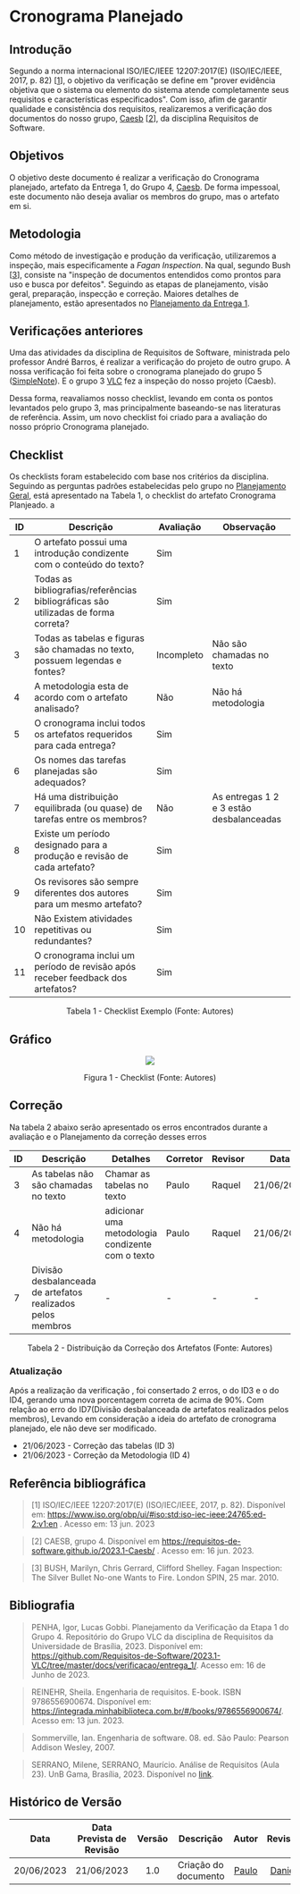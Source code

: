 # Cronograma Planejado

## Introdução

Segundo a norma internacional ISO/IEC/IEEE 12207:2017(E) (ISO/IEC/IEEE, 2017, p. 82) [[1]()], o objetivo da verificação se define em "prover evidência objetiva que o sistema ou elemento do sistema atende completamente seus requisitos e características especificados". Com isso, afim de garantir qualidade e consistência dos requisitos, realizaremos a verificação dos documentos do nosso grupo, [Caesb](https://requisitos-de-software.github.io/2023.1-Caesb/) [[2]()], da disciplina Requisitos de Software.

## Objetivos
O objetivo deste documento é realizar a verificação do Cronograma planejado, artefato da Entrega 1, do Grupo 4, [Caesb](https://requisitos-de-software.github.io/2023.1-Caesb/). De forma impessoal, este documento não deseja avaliar os membros do grupo, mas o artefato em si.



## Metodologia
Como método de investigação e produção da verificação, utilizaremos a inspeção, mais especificamente a _Fagan Inspection_. Na qual, segundo Bush [[3]()], consiste na "inspeção de documentos entendidos como prontos para uso e busca por defeitos". Seguindo as etapas de planejamento, visão geral, preparação, inspecção e correção. Maiores detalhes de planejamento, estão apresentados no [Planejamento da Entrega 1](./0planejamento.md).

## Verificações anteriores
Uma das atividades da disciplina de Requisitos de Software, ministrada pelo professor André Barros, é realizar a verificação do projeto de outro grupo. A nossa verificação foi feita sobre o cronograma planejado do grupo 5 ([SimpleNote](https://requisitos-de-software.github.io/2023.1-Simplenote/planejamento/cronograma/)). E o grupo 3 [VLC](https://github.com/Requisitos-de-Software/2023.1-VLC/blob/master/docs/verificacao/entrega_1/verificacao_cronogramas.md) fez a inspeção do nosso projeto (Caesb).

Dessa forma, reavaliamos nosso checklist, levando em conta os pontos levantados pelo grupo 3, mas principalmente baseando-se nas literaturas de referência. Assim, um novo checklist foi criado para a avaliação do nosso próprio Cronograma planejado.

## Checklist
<!-- LIVRO BASE PARA CRIAÇÃO DAS PERGUNTAS -->
Os checklists foram estabelecido com base nos critérios da disciplina. Seguindo as perguntas padrões estabelecidas pelo grupo no [Planejamento Geral](../0planejamento-geral.md), está apresentado na Tabela 1, o checklist do artefato Cronograma Planjeado.
a

<!-- ADICIONAR O CHECKLIST -->

<center>

| ID| Descrição | Avaliação | Observação | 
|---|---|---|---|
| 1 | O artefato possui uma introdução condizente com o conteúdo do texto? |Sim| | 
| 2 | Todas as bibliografias/referências bibliográficas são utilizadas de forma correta? | Sim| | 
| 3 | Todas as tabelas e figuras são chamadas no texto, possuem legendas e fontes? |Incompleto |Não são chamadas no texto| 
| 4 | A metodologia esta de acordo com o artefato analisado? |Não| Não há metodologia| 
| 5 | O cronograma inclui todos os artefatos requeridos para cada entrega? |Sim||
| 6 | Os nomes das tarefas planejadas são adequados? |Sim||
| 7 | Há uma distribuição equilibrada (ou quase) de tarefas entre os membros? |Não|As entregas 1 2 e 3 estão desbalanceadas|
| 8 | Existe um período designado para a produção e revisão de cada artefato? |Sim||
| 9 | Os revisores são sempre diferentes dos autores para um mesmo artefato? |Sim||
| 10 | Não  Existem atividades repetitivas ou redundantes? |Sim||
| 11 | O cronograma inclui um período de revisão após receber feedback dos artefatos? |Sim||

<p>Tabela 1 - Checklist Exemplo (Fonte: Autores)</p>
</center>


## Gráfico

<center>
<img src="../../assets/img/CronogramaPlanejado.PNG"></img>
<p>Figura 1 - Checklist (Fonte: Autores)</p>
</center>

## Correção
Na tabela 2 abaixo serão  apresentado os erros encontrados durante a avaliação e o Planejamento da correção desses erros
<center>

|ID |Descrição |Detalhes |Corretor|Revisor|Data|Status|
|-------|------|------|---------|---|--|----|
| 3 |  As tabelas não são chamadas no texto | Chamar as tabelas no texto | Paulo | Raquel |21/06/2023|Ok|
| 4 | Não há metodologia | adicionar uma metodologia condizente com o texto | Paulo | Raquel |21/06/2023|Ok|
| 7 |Divisão desbalanceada de artefatos realizados pelos membros | - | - | - |-|-|



<p>Tabela 2 - Distribuição da Correção dos Artefatos (Fonte: Autores)</p>
</center>

### Atualização
Após a realização da verificação , foi consertado 2 erros, o do ID3 e o do ID4, gerando uma nova porcentagem correta de acima de 90%. Com relação ao erro do ID7(Divisão desbalanceada de artefatos realizados pelos membros), Levando em consideração a ideia do artefato de cronograma planejado, ele não deve ser modificado.

- 21/06/2023 - Correção das tabelas (ID 3) 
- 21/06/2023 - Correção da Metodologia (ID 4) 

## Referência bibliográfica

> [1] ISO/IEC/IEEE 12207:2017(E) (ISO/IEC/IEEE, 2017, p. 82). Disponível em: https://www.iso.org/obp/ui/#iso:std:iso-iec-ieee:24765:ed-2:v1:en . Acesso em: 13 jun. 2023

> [2] CAESB, grupo 4. Disponível em https://requisitos-de-software.github.io/2023.1-Caesb/ . Acesso em: 16 jun. 2023.

> [3] BUSH, Marilyn, Chris Gerrard, Clifford Shelley. Fagan Inspection: The Silver Bullet No-one Wants to Fire. London SPIN, 25 mar. 2010.



## Bibliografia
> PENHA, Igor, Lucas Gobbi. Planejamento da Verificação da Etapa 1 do Grupo 4. Repositório do Grupo VLC da disciplina de Requisitos da Universidade de Brasília, 2023. Disponível em: <https://github.com/Requisitos-de-Software/2023.1-VLC/tree/master/docs/verificacao/entrega_1/>. Acesso em: 16 de Junho de 2023.

> REINEHR, Sheila. Engenharia de requisitos. E-book. ISBN 9786556900674. Disponível em: <https://integrada.minhabiblioteca.com.br/#/books/9786556900674/>. Acesso em: 13 jun. 2023.

> Sommerville, Ian. Engenharia de software. 08. ed. São Paulo: Pearson Addison Wesley, 2007.

> SERRANO, Milene, SERRANO, Maurício. Análise de Requisitos (Aula 23). UnB Gama, Brasília, 2023. Disponível no [link](../assets/referencias/Requisitos%20-%20Aula%20023.pdf).

## Histórico de Versão
|    Data    | Data Prevista de Revisão | Versão |      Descrição       |                                                                Autor                                                                 |               Revisor               |
| :--------: | :----------------------: | :----: | :------------------: | :----------------------------------------------------------------------------------------------------------------------------------: | :---------------------------------: |
| 20/06/2023 |        21/06/2023        |  1.0   | Criação do documento | [Paulo](https://github.com/PauloVictorFS)  | [Daniel](https://github.com/daniel-de-sousa)|